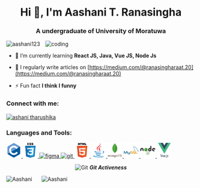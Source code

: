 <h1 align="center">Hi 👋, I'm Aashani T. Ranasingha</h1>
<h3 align="center">A undergraduate of University of Moratuwa</h3>

<img align="right" alt="coding" width="400" src="https://media.tenor.com/PP9v7VIs6R4AAAAd/scaler-create-impact.gif">
<p align="left"> <img src="https://komarev.com/ghpvc/?username=aashani123&label=Profile%20views&color=0e75b6&style=flat" alt="aashani123" /> </p>

- 🌱 I’m currently learning **React JS, Java, Vue JS, Node Js**

- 📝 I regularly write articles on [https://medium.com/@ranasingharaat.20](https://medium.com/@ranasingharaat.20)

- ⚡ Fun fact **I think I funny**

<h3 align="left">Connect with me:</h3>
<p align="left">
<a href="https://www.linkedin.com/in/aashani/" target="blank"><img align="center" src="https://raw.githubusercontent.com/rahuldkjain/github-profile-readme-generator/master/src/images/icons/Social/linked-in-alt.svg" alt="ashani tharushika" height="30" width="40" /></a>
</p>

<h3 align="left">Languages and Tools:</h3>
<p align="left">  <a href="https://www.cprogramming.com/" target="_blank" rel="noreferrer"> <img src="https://raw.githubusercontent.com/devicons/devicon/master/icons/c/c-original.svg" alt="c" width="40" height="40"/> </a> <a href="https://www.w3schools.com/css/" target="_blank" rel="noreferrer"> <img src="https://raw.githubusercontent.com/devicons/devicon/master/icons/css3/css3-original-wordmark.svg" alt="css3" width="40" height="40"/> </a> <a href="https://www.figma.com/" target="_blank" rel="noreferrer"> <img src="https://www.vectorlogo.zone/logos/figma/figma-icon.svg" alt="figma" width="40" height="40"/> </a> <a href="https://git-scm.com/" target="_blank" rel="noreferrer"> <img src="https://www.vectorlogo.zone/logos/git-scm/git-scm-icon.svg" alt="git" width="40" height="40"/> </a> <a href="https://www.w3.org/html/" target="_blank" rel="noreferrer"> <img src="https://raw.githubusercontent.com/devicons/devicon/master/icons/html5/html5-original-wordmark.svg" alt="html5" width="40" height="40"/> </a> <a href="https://www.java.com" target="_blank" rel="noreferrer"> <img src="https://raw.githubusercontent.com/devicons/devicon/master/icons/java/java-original.svg" alt="java" width="40" height="40"/> </a> <a href="https://www.mongodb.com/" target="_blank" rel="noreferrer"> <img src="https://raw.githubusercontent.com/devicons/devicon/master/icons/mongodb/mongodb-original-wordmark.svg" alt="mongodb" width="40" height="40"/> </a> <a href="https://www.mysql.com/" target="_blank" rel="noreferrer"> <img src="https://raw.githubusercontent.com/devicons/devicon/master/icons/mysql/mysql-original-wordmark.svg" alt="mysql" width="40" height="40"/> </a> <a href="https://nodejs.org" target="_blank" rel="noreferrer"> <img src="https://raw.githubusercontent.com/devicons/devicon/master/icons/nodejs/nodejs-original-wordmark.svg" alt="nodejs" width="40" height="40"/> </a> <a href="https://vuejs.org/" target="_blank" rel="noreferrer"> <img src="https://raw.githubusercontent.com/devicons/devicon/master/icons/vuejs/vuejs-original-wordmark.svg" alt="vuejs" width="40" height="40"/> </a> </p>

<p align="center">
 <img src="https://media.giphy.com/media/W5eoZHPpUx9sapR0eu/giphy.gif" width="30" alt="Git"/>&nbsp;<i><b>Git Activeness</b></i>
</p>
 
<p>
 <img align="left" src="https://github-readme-stats.vercel.app/api/top-langs?username=Aashani123&langs_count=10&show_icons=true&locale=en&layout=compact&theme=chartreuse-dark" alt="Aashani" />
</p>
<p>&nbsp;<img align="right" src="https://github-readme-stats.vercel.app/api?username=Aashani123&show_icons=true&locale=en&theme=chartreuse-dark" alt="Aashani" width="410"/>
</p>

<br><br><br><br><br><br><br><br>

<!-- <p><img align="left" src="https://github-readme-stats.vercel.app/api/top-langs?username=aashani123&show_icons=true&locale=en&layout=compact" alt="aashani123" /></p> -->

<!-- <p>&nbsp;<img align="center" src="https://github-readme-stats.vercel.app/api?username=aashani123&show_icons=true&locale=en" alt="aashani123" /></p> -->

